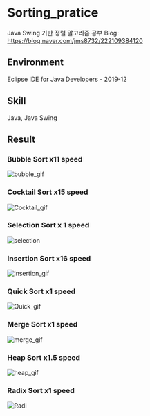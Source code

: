 # Sorting_pratice
Java Swing 기반 정렬 알고리즘 공부
Blog: https://blog.naver.com/jms8732/222109384120

## Environment
Eclipse IDE for Java Developers - 2019-12

## Skill
Java, Java Swing

## Result
### Bubble Sort x11 speed
![bubble_gif](https://user-images.githubusercontent.com/26684848/95300146-bdba3080-08b9-11eb-910c-a023660c2c8a.gif)

### Cocktail Sort x15 speed
![Cocktail_gif](https://user-images.githubusercontent.com/26684848/95297795-0374fa00-08b6-11eb-89ab-f0a0a8eef85e.gif)

### Selection Sort x 1 speed
![selection](https://user-images.githubusercontent.com/26684848/95302052-61a4db80-08bc-11eb-90d4-9b58f39f4adb.gif)

### Insertion Sort x16 speed
![insertion_gif](https://user-images.githubusercontent.com/26684848/95301819-15f23200-08bc-11eb-9747-75899b14bd91.gif)

### Quick Sort x1 speed
![Quick_gif](https://user-images.githubusercontent.com/26684848/95297644-c7419980-08b5-11eb-9994-5d6fe0569553.gif)

### Merge Sort x1 speed
![merge_gif](https://user-images.githubusercontent.com/26684848/95294650-a32f8980-08b0-11eb-8ae0-cab723ccaa72.gif)

### Heap Sort x1.5 speed
![heap_gif](https://user-images.githubusercontent.com/26684848/95294449-3f0cc580-08b0-11eb-833d-74a1b2fc4b61.gif)

### Radix Sort x1 speed
![Radi](https://user-images.githubusercontent.com/26684848/95302082-69648000-08bc-11eb-845a-900f172401ce.gif)
